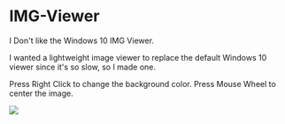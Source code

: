 # IMG-Viewer
I Don't like the Windows 10 IMG Viewer.

I wanted a lightweight image viewer to replace the default Windows 10 viewer since it's so slow, so I made one.

Press Right Click to change the background color.
Press Mouse Wheel to center the image.

![](https://i.imgur.com/HP91Pl2.gif)
